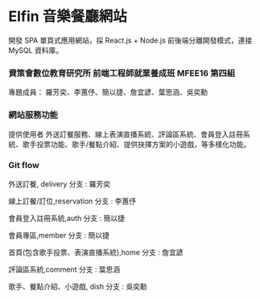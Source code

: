 # Elfin 音樂餐廳網站
開發 SPA 單頁式應用網站，採 React.js + Node.js 前後端分離開發模式，連接 MySQL 資料庫。


### 資策會數位教育研究所 前端工程師就業養成班 MFEE16 第四組
專題成員： 羅芳奕、李蕙伃、簡以捷、詹宜諺、葉思涵、吳奕勳



### 網站服務功能
提供使用者 外送訂餐服務、線上表演直播系統、評論區系統、會員登入註冊系統、歌手投票功能、歌手/餐點介紹、提供抉擇方案的小遊戲，等多樣化功能。


### Git flow
外送訂餐, delivery 分支 : 羅芳奕

線上訂餐/訂位,reservation 分支 : 李蕙伃

會員登入註冊系統,auth 分支 : 簡以捷

會員專區,member 分支 : 簡以捷

首頁(包含歌手投票、表演直播系統),home 分支 : 詹宜諺

評論區系統,comment 分支 : 葉思涵

歌手、餐點介紹、小遊戲, dish 分支 : 吳奕勳









